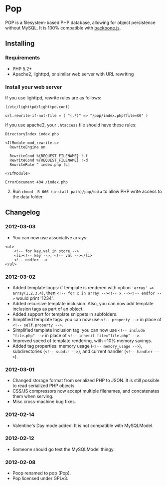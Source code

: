 # Pop

POP is a filesystem-based PHP database, allowing for object persistence without MySQL. 
It is 100% compatible with [backbone.js](http://documentcloud.github.com/backbone/).

## Installing

### Requirements
* PHP 5.2+
* Apache2, lighttpd, or similar web server with URL rewriting

### Install your web server
If you use lighttpd, rewrite rules are as follows:

```
(/etc/lighttpd/lighttpd.conf)

url.rewrite-if-not-file = ( "(.*)" => "/pop/index.php?file=$0" )

```

If you use apache2, your ```.htaccess``` file should have these rules:

```
DirectoryIndex index.php

<IfModule mod_rewrite.c>
  RewriteEngine on

  RewriteCond %{REQUEST_FILENAME} !-f
  RewriteCond %{REQUEST_FILENAME} !-d
  RewriteRule ^ index.php [L]

</IfModule>

ErrorDocument 404 /index.php
```

2. Run ```chmod -R 666 (install path)/pop/data``` to allow PHP write access to the data folder.

## Changelog

### 2012-03-03
* You can now use associative arrays:

```
<ul>
    <!-- for key,val in store -->
	<li><!-- key -->, <!-- val --></li>
    <!-- endfor -->
</ul>
```

### 2012-03-02
* Added template loops: if template is rendered with option `'array' => array(1,2,3,4)`, then `<!-- for x in array --><!-- x --><!-- endfor -->` would print '1234'.
* Added recursive template inclusion. Also, you can now add template inclusion tags as part of an object.
* Added support for template snippets in subfolders.
* Simplified template tags: you can now use `<!-- property -->` in place of `<!-- self.property -->`.
* Simplified template inclusion tag: you can now use `<!-- include "file.php" -->` in place of `<!-- inherit file="file.php" -->`.
* Improved speed of template rendering, with ~10% memory savings.
* Added tag properties: memory usage (`<!-- memory_usage -->`), subdirectories (`<!-- subdir -->`), and current handler (`<!-- handler -->`).

### 2012-03-01
* Changed storage format from serialized PHP to JSON. It is still possible to read serialized PHP objects.
* CSS/JS compressors now accept multiple filenames, and concatenates them when serving.
* Misc cross-machine bug fixes.

### 2012-02-14
* Valentine's Day mode added. It is not compatible with MySQLModel.

### 2012-02-12
* Someone should go test the MySQLModel thingy.

### 2012-02-08
* Poop renamed to pop (Pop).
* Pop licensed under GPLv3.
